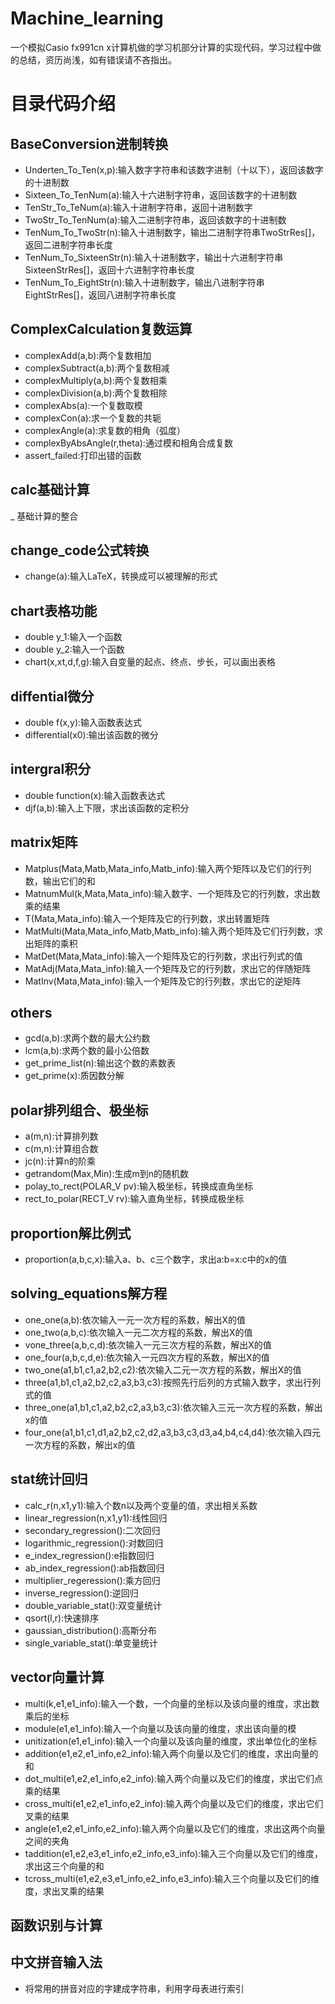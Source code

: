 # Machine_learning
一个模拟Casio fx991cn x计算机做的学习机部分计算的实现代码，学习过程中做的总结，资历尚浅，如有错误请不吝指出。

# 目录代码介绍

## BaseConversion进制转换
   - Underten_To_Ten(x,p):输入数字字符串和该数字进制（十以下），返回该数字的十进制数
   - Sixteen_To_TenNum(a):输入十六进制字符串，返回该数字的十进制数
   - TenStr_To_TeNum(a):输入十进制字符串，返回十进制数字
   - TwoStr_To_TenNum(a):输入二进制字符串，返回该数字的十进制数
   - TenNum_To_TwoStr(n):输入十进制数字，输出二进制字符串TwoStrRes[]，返回二进制字符串长度
   - TenNum_To_SixteenStr(n):输入十进制数字，输出十六进制字符串SixteenStrRes[]，返回十六进制字符串长度
   - TenNum_To_EightStr(n):输入十进制数字，输出八进制字符串EightStrRes[]，返回八进制字符串长度
   
## ComplexCalculation复数运算
   - complexAdd(a,b):两个复数相加
   - complexSubtract(a,b):两个复数相减
   - complexMultiply(a,b):两个复数相乘
   - complexDivision(a,b):两个复数相除
   - complexAbs(a):一个复数取模
   - complexCon(a):求一个复数的共轭
   - complexAngle(a):求复数的相角（弧度）
   - complexByAbsAngle(r,theta):通过模和相角合成复数
   - assert_failed:打印出错的函数
   
## calc基础计算
   _ 基础计算的整合

## change_code公式转换
   - change(a):输入LaTeX，转换成可以被理解的形式
   
## chart表格功能
   - double y_1:输入一个函数
   - double y_2:输入一个函数
   - chart(x,xt,d,f,g):输入自变量的起点、终点、步长，可以画出表格
   
## diffential微分
   - double f(x,y):输入函数表达式
   - differential(x0):输出该函数的微分
   
## intergral积分
   - double function(x):输入函数表达式
   - djf(a,b):输入上下限，求出该函数的定积分
   
## matrix矩阵
   - Matplus(Mata,Matb,Mata_info,Matb_info):输入两个矩阵以及它们的行列数，输出它们的和
   - MatnumMul(k,Mata,Mata_info):输入数字、一个矩阵及它的行列数，求出数乘的结果
   - T(Mata,Mata_info):输入一个矩阵及它的行列数，求出转置矩阵
   - MatMulti(Mata,Mata_info,Matb,Matb_info):输入两个矩阵及它们行列数，求出矩阵的乘积
   - MatDet(Mata,Mata_info):输入一个矩阵及它的行列数，求出行列式的值
   - MatAdj(Mata,Mata_info):输入一个矩阵及它的行列数，求出它的伴随矩阵
   - MatInv(Mata,Mata_info):输入一个矩阵及它的行列数，求出它的逆矩阵
   
## others
   - gcd(a,b):求两个数的最大公约数
   - lcm(a,b):求两个数的最小公倍数
   - get_prime_list(n):输出这个数的素数表
   - get_prime(x):质因数分解
   
## polar排列组合、极坐标
   - a(m,n):计算排列数
   - c(m,n):计算组合数
   - jc(n):计算n的阶乘
   - getrandom(Max,Min):生成m到n的随机数
   - polay_to_rect(POLAR_V pv):输入极坐标，转换成直角坐标
   - rect_to_polar(RECT_V rv):输入直角坐标，转换成极坐标
   
## proportion解比例式
   - proportion(a,b,c,x):输入a、b、c三个数字，求出a:b=x:c中的x的值
   
## solving_equations解方程
   - one_one(a,b):依次输入一元一次方程的系数，解出X的值
   - one_two(a,b,c):依次输入一元二次方程的系数，解出X的值
   - vone_three(a,b,c,d):依次输入一元三次方程的系数，解出X的值
   - one_four(a,b,c,d,e):依次输入一元四次方程的系数，解出X的值
   - two_one(a1,b1,c1,a2,b2,c2):依次输入二元一次方程的系数，解出X的值
   - three(a1,b1,c1,a2,b2,c2,a3,b3,c3):按照先行后列的方式输入数字，求出行列式的值
   - three_one(a1,b1,c1,a2,b2,c2,a3,b3,c3):依次输入三元一次方程的系数，解出x的值
   - four_one(a1,b1,c1,d1,a2,b2,c2,d2,a3,b3,c3,d3,a4,b4,c4,d4):依次输入四元一次方程的系数，解出x的值
   
## stat统计回归
   - calc_r(n,x1,y1):输入个数n以及两个变量的值，求出相关系数
   - linear_regression(n,x1,y1):线性回归
   - secondary_regression():二次回归
   - logarithmic_regression():对数回归
   - e_index_regression():e指数回归
   - ab_index_regression():ab指数回归
   - multiplier_regeression():乘方回归
   - inverse_regression():逆回归
   - double_variable_stat():双变量统计
   - qsort(l,r):快速排序
   - gaussian_distribution():高斯分布
   - single_variable_stat():单变量统计
   
## vector向量计算
   - multi(k,e1,e1_info):输入一个数，一个向量的坐标以及该向量的维度，求出数乘后的坐标
   - module(e1,e1_info):输入一个向量以及该向量的维度，求出该向量的模
   - unitization(e1,e1_info):输入一个向量以及该向量的维度，求出单位化的坐标
   - addition(e1,e2,e1_info,e2_info):输入两个向量以及它们的维度，求出向量的和
   - dot_multi(e1,e2,e1_info,e2_info):输入两个向量以及它们的维度，求出它们点乘的结果
   - cross_multi(e1,e2,e1_info,e2_info):输入两个向量以及它们的维度，求出它们叉乘的结果
   - angle(e1,e2,e1_info,e2_info):输入两个向量以及它们的维度，求出这两个向量之间的夹角
   - taddition(e1,e2,e3,e1_info,e2_info,e3_info):输入三个向量以及它们的维度，求出这三个向量的和
   - tcross_multi(e1,e2,e3,e1_info,e2_info,e3_info):输入三个向量以及它们的维度，求出叉乘的结果
   
## 函数识别与计算

## 中文拼音输入法
   - 将常用的拼音对应的字建成字符串，利用字母表进行索引
